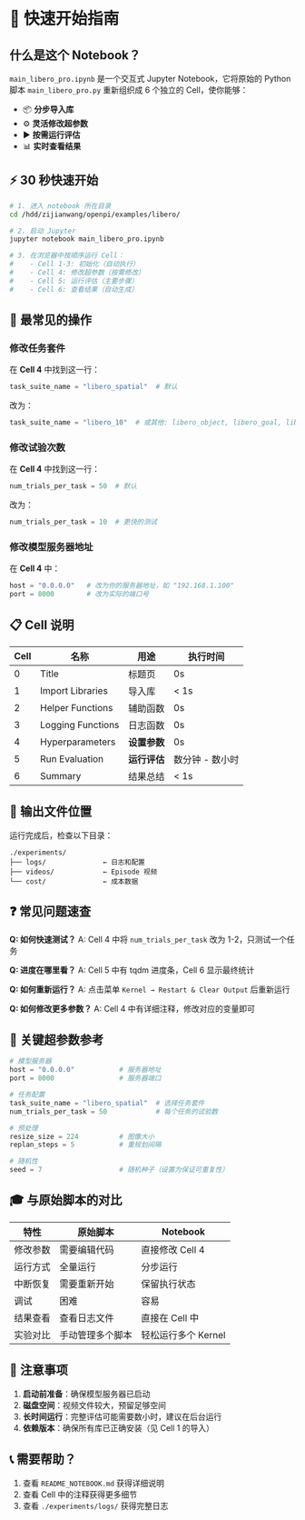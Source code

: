 # 🚀 快速开始指南

## 什么是这个 Notebook？

`main_libero_pro.ipynb` 是一个交互式 Jupyter Notebook，它将原始的 Python 脚本 `main_libero_pro.py` 重新组织成 6 个独立的 Cell，使你能够：

- 📦 **分步导入库**
- ⚙️ **灵活修改超参数**
- ▶️ **按需运行评估**
- 📊 **实时查看结果**

## ⚡ 30 秒快速开始

```bash
# 1. 进入 notebook 所在目录
cd /hdd/zijianwang/openpi/examples/libero/

# 2. 启动 Jupyter
jupyter notebook main_libero_pro.ipynb

# 3. 在浏览器中按顺序运行 Cell：
#    - Cell 1-3: 初始化（自动执行）
#    - Cell 4: 修改超参数（按需修改）
#    - Cell 5: 运行评估（主要步骤）
#    - Cell 6: 查看结果（自动生成）
```

## 🎯 最常见的操作

### 修改任务套件

在 **Cell 4** 中找到这一行：
```python
task_suite_name = "libero_spatial"  # 默认
```

改为：
```python
task_suite_name = "libero_10"  # 或其他: libero_object, libero_goal, libero_90
```

### 修改试验次数

在 **Cell 4** 中找到这一行：
```python
num_trials_per_task = 50  # 默认
```

改为：
```python
num_trials_per_task = 10  # 更快的测试
```

### 修改模型服务器地址

在 **Cell 4** 中：
```python
host = "0.0.0.0"   # 改为你的服务器地址，如 "192.168.1.100"
port = 8000        # 改为实际的端口号
```

## 📋 Cell 说明

| Cell | 名称 | 用途 | 执行时间 |
|------|------|------|--------|
| 0 | Title | 标题页 | 0s |
| 1 | Import Libraries | 导入库 | < 1s |
| 2 | Helper Functions | 辅助函数 | 0s |
| 3 | Logging Functions | 日志函数 | 0s |
| 4 | Hyperparameters | **设置参数** | 0s |
| 5 | Run Evaluation | **运行评估** | 数分钟 - 数小时 |
| 6 | Summary | 结果总结 | < 1s |

## 💾 输出文件位置

运行完成后，检查以下目录：

```
./experiments/
├── logs/              ← 日志和配置
├── videos/            ← Episode 视频
└── cost/              ← 成本数据
```

## ❓ 常见问题速查

**Q: 如何快速测试？**
A: Cell 4 中将 `num_trials_per_task` 改为 1-2，只测试一个任务

**Q: 进度在哪里看？**
A: Cell 5 中有 tqdm 进度条，Cell 6 显示最终统计

**Q: 如何重新运行？**
A: 点击菜单 `Kernel → Restart & Clear Output` 后重新运行

**Q: 如何修改更多参数？**
A: Cell 4 中有详细注释，修改对应的变量即可

## 🔑 关键超参数参考

```python
# 模型服务器
host = "0.0.0.0"           # 服务器地址
port = 8000                # 服务器端口

# 任务配置
task_suite_name = "libero_spatial"  # 选择任务套件
num_trials_per_task = 50            # 每个任务的试验数

# 预处理
resize_size = 224          # 图像大小
replan_steps = 5           # 重规划间隔

# 随机性
seed = 7                   # 随机种子（设置为保证可重复性）
```

## 🎓 与原始脚本的对比

| 特性 | 原始脚本 | Notebook |
|------|--------|---------|
| 修改参数 | 需要编辑代码 | 直接修改 Cell 4 |
| 运行方式 | 全量运行 | 分步运行 |
| 中断恢复 | 需要重新开始 | 保留执行状态 |
| 调试 | 困难 | 容易 |
| 结果查看 | 查看日志文件 | 直接在 Cell 中 |
| 实验对比 | 手动管理多个脚本 | 轻松运行多个 Kernel |

## 🚨 注意事项

1. **启动前准备**：确保模型服务器已启动
2. **磁盘空间**：视频文件较大，预留足够空间
3. **长时间运行**：完整评估可能需要数小时，建议在后台运行
4. **依赖版本**：确保所有库已正确安装（见 Cell 1 的导入）

## 📞 需要帮助？

1. 查看 `README_NOTEBOOK.md` 获得详细说明
2. 查看 Cell 中的注释获得更多细节
3. 查看 `./experiments/logs/` 获得完整日志


